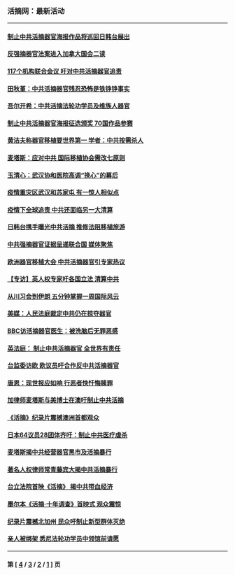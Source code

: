 ### 活摘网：最新活动
---
#### [制止中共活摘器官海报作品将巡回日韩台展出](../../pages/nf5883/n13177791.md?08230430) 
#### [反强摘器官法案进入加拿大国会二读](../../pages/nf5883/n13033450.md?08230430) 
#### [117个机构联合会议 吁对中共活摘器官追责](../../pages/nf5883/n12775087.md?08230430) 
#### [田秋堇：中共活摘器官残忍恐怖是铁铮铮事实](../../pages/nf5883/n12702148.md?08230430) 
#### [吾尔开希：中共活摘法轮功学员及维族人器官](../../pages/nf5883/n12693197.md?08230430) 
#### [制止中共活摘器官海报征选颁奖 70国作品参赛](../../pages/nf5883/n12692050.md?08230430) 
#### [黄洁夫称器官移植要世界第一 学者：中共按需杀人](../../pages/nf5883/n12572329.md?08230430) 
#### [麦塔斯：应对中共 国际移植协会需改七原则](../../pages/nf5883/n12514711.md?08230430) 
#### [玉清心：武汉协和医院高调“换心”的幕后](../../pages/nf5883/n12298730.md?08230430) 
#### [疫情重灾区武汉和苏家屯 有一惊人相似点](../../pages/nf5883/n12150824.md?08230430) 
#### [疫情下全球追责 中共还面临另一大清算](../../pages/nf5883/n12070397.md?08230430) 
#### [日韩台携手曝光中共活摘 推修法阻移植旅游](../../pages/nf5883/n11712046.md?08230430) 
#### [中共强摘器官证据呈递联合国 媒体聚焦](../../pages/nf5883/n11546426.md?08230430) 
#### [欧洲器官移植大会 中共活摘器官引专家热议](../../pages/nf5883/n11539095.md?08230430) 
#### [【专访】英人权专家吁各国立法 清算中共](../../pages/nf5883/n11367315.md?08230430) 
#### [从川习会到伊朗 五分钟掌握一周国际风云](../../pages/nf5883/n11338520.md?08230430) 
#### [美媒：人民法庭裁定中共仍在掠夺器官](../../pages/nf5883/n11334897.md?08230430) 
#### [BBC访活摘器官医生：被洗脑后无罪恶感](../../pages/nf5883/n11335935.md?08230430) 
#### [英法庭： 制止中共活摘器官 全世界有责任](../../pages/nf5883/n11330691.md?08230430) 
#### [台监委访欧 欧议员吁合作反中共活摘器官](../../pages/nf5883/n11109190.md?08230430) 
#### [唐恩：现世报应如响 行恶者快忏悔赎罪](../../pages/nf5883/n11104016.md?08230430) 
#### [加律师麦塔斯与美博士在澳吁制止中共活摘](../../pages/nf5883/n10724764.md?08230430) 
#### [《活摘》纪录片震撼澳洲首都观众](../../pages/nf5883/n10722747.md?08230430) 
#### [日本64议员28团体齐吁：制止中共医疗虐杀](../../pages/nf5883/n10587757.md?08230430) 
#### [麦塔斯揭中共经营器官黑市及活摘暴行](../../pages/nf5883/n10442407.md?08230430) 
#### [著名人权律师常青藤宾大揭中共活摘暴行](../../pages/nf5883/n10318181.md?08230430) 
#### [台立法院首映《活摘》 揭中共带血经济](../../pages/nf5883/n9938847.md?08230430) 
#### [墨尔本《活摘·十年调查》首映式 观众震惊](../../pages/nf5883/n9522572.md?08230430) 
#### [纪录片震撼北加州 民众吁制止新型群体灭绝](../../pages/nf5883/n9188314.md?08230430) 
#### [亲人被绑架 悉尼法轮功学员中领馆前请愿](../../pages/nf5883/n9056753.md?08230430) 

---
#### 第 [ [4](./4.md?08230430) / [3](./3.md?08230430) / [2](./2.md?08230430) / [1](./1.md?08230430) ] 页

